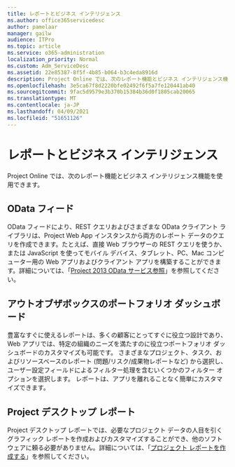 ```yaml
---
title: レポートとビジネス インテリジェンス
ms.author: office365servicedesc
author: pamelaar
manager: gailw
audience: ITPro
ms.topic: article
ms.service: o365-administration
localization_priority: Normal
ms.custom: Adm_ServiceDesc
ms.assetid: 22e85387-8f5f-4b85-b064-b3c4eda8916d
description: Project Online では、次のレポート機能とビジネス インテリジェンス機能を使用できます。
ms.openlocfilehash: 3e5ca67f8d2220bfe02492f6f5a7fe120441ab40
ms.sourcegitcommit: 9fac5d9579e3b370b15384b36d0f1805cab20065
ms.translationtype: MT
ms.contentlocale: ja-JP
ms.lasthandoff: 04/09/2021
ms.locfileid: "51651126"
---
```

# <a name="reporting-and-business-intelligence"></a>レポートとビジネス インテリジェンス

Project Online では、次のレポート機能とビジネス インテリジェンス機能を使用できます。
  
## <a name="odata-feeds"></a>OData フィード

OData フィードにより、REST クエリおよびさまざまな OData クライアント ライブラリは、Project Web App インスタンスから両方のレポート データのクエリを作成できます。たとえば、直接 Web ブラウザーの REST クエリを使うか、または JavaScript を使ってモバイル デバイス、タブレット、PC、Mac コンピューター用の Web アプリおよびクライアント アプリを構築することができます。詳細については、「[Project 2013 OData サービス参照](/previous-versions/office/project-odata/jj163015(v=office.15))」を参照してください。
  
## <a name="out-of-the-box-portfolio-dashboards"></a>アウトオブザボックスのポートフォリオ ダッシュボード

豊富なすぐに使えるレポートは、多くの顧客にとってすぐに役立つ設計であり、Web アプリでは、特定の組織のニーズを満たすのに役立つポートフォリオ ダッシュボードのカスタマイズも可能です。 さまざまなプロジェクト、タスク、およびリソースベースのレポート (問題/リスク/成果物レポートなど) から選択し、ユーザー設定フィールドによるフィルター処理を含むいくつかのフィルター オプションを選択します。 レポートは、アプリを離れることなく簡単にカスタマイズできます。 
  
## <a name="project-desktop-reporting"></a>Project デスクトップ レポート

Project デスクトップ レポートでは、必要なプロジェクト データの人目を引くグラフィック レポートを作成およびカスタマイズすることができ、他のソフトウェアに頼る必要がありません。詳細については、「[プロジェクト レポートを作成する](https://go.microsoft.com/fwlink/?LinkID=823657&amp;clcid=0x409)」を参照してください。
